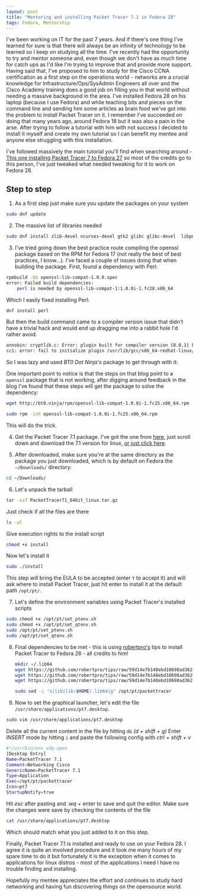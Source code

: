 ```yaml
---
layout: post
title: "Mentoring and installing Packet Tracer 7.1 in Fedora 28"
tags: Fedora, Mentorship
---
```


I've been working on IT for the past 7 years. And if there's one thing I've learned for sure is that there will always be an infinity of technology to be learned so I keep on studying all the time. I've recently had the opportunity to try and mentor someone and, even though we don't have as much time for catch ups as I'd like I'm trying to improve that and provide more support. Having said that, I've proposed to him to study for the Cisco CCNA certification as a first step on the operations world - networks are a crucial knowledge for Infrastructure/Ops/SysAdmin Engineers all over and the Cisco Academy training does a good job on filling you in that world without needing a massive background in the area.
I've installed Fedora 28 on his laptop (because I use Fedora) and while teaching bits and pieces on the command line and sending him some articles as brain food we've got into the problem to install Packet Tracer on it. I remember I've succeeded on doing that many years ago, around Fedora 18 but it was also a pain in the arse.
After trying to follow a tutorial with him with not success I decided to install it myself and create my own tutorial so I can benefit my mentee and anyone else struggling with this installation.


I've followed massively the main tutorial you'll find when searching around - [This one installing Packet Tracer 7 to Fedora 27](http://www.bt0.ninja/cisco-packettracer-7-1-on-fedora-27/) so most of the credits go to this person, I've just tweaked what needed tweaking for it to work on Fedora 28.

Step to step
-------

1. As a first step just make sure you update the packages on your system
```bash
sudo dnf update
```

2. The massive list of libraries needed
```bash
sudo dnf install zlib-devel ncurses-devel gtk2 glibc glibc-devel  libpng12 libstdc++ libX11-devel libXrender libXrandr libusb  libXtst nss qt qtwebkit qt5-qtmultimedia qt5-qtwebkit
```

3. I've tried going down the best practice route compiling the openssl package based on the RPM for Fedora 17 (not really the best of best practices, I know...). I've faced a couple of issues doing that when building the package. First, found a dependency with Perl:
```bash
rpmbuild -bb openssl-lib-compat-1.0.0.spec
error: Failed build dependencies:
	perl is needed by openssl-lib-compat-1:1.0.0i-1.fc28.x86_64
```
  Which I easily fixed installing Perl:
  ```bash
  dnf install perl
  ```
  But then the build command came to a compiler version issue that didn't have a trivial hack and would end up dragging me into a rabbit hole I'd rather avoid.
  ```bash
  annobin: cryptlib.c: Error: plugin built for compiler version (8.0.1) but run with compiler version (8.1.1)
  cc1: error: fail to initialize plugin /usr/lib/gcc/x86_64-redhat-linux/8/plugin/annobin.so
  ```
  So I was lazy and used _BT0 Dot Ninja's_ package to get through with it:

  One important point to notice is that the steps on that blog point to a `openssl` package that is not working, after digging around feedback in the blog I've found that these steps will get the package to solve the dependency:
  ```bash
  wget http://bt0.ninja/rpm/openssl-lib-compat-1.0.0i-1.fc25.x86_64.rpm

  sudo rpm -ivh openssl-lib-compat-1.0.0i-1.fc25.x86_64.rpm
  ```
  This will do the trick.

4. Get the Packet Tracer 7.1 package. I've got the one from [here](https://www.itechtics.com/download-cisco-packet-tracer-7-1-free-direct-download-links/), just scroll down and download the 7.1 version for linux, [or just click here](https://www.itechtics.com/?dl_id=24).

5. After downloaded, make sure you're at the same directory as the package you just downloaded, which is by default on Fedora the `~/Downloads/` directory:
```bash
cd ~/Downloads/
```

6. Let's unpack the tarball
```bash
tar -xzf PacketTracer71_64bit_linux.tar.gz
```
Just check if all the files are there
```bash
ls -al
```
Give execution rights to the install script
```bash
chmod +x install
```
Now let's install it
```bash
sudo ./install
```
This step will bring the EULA to be accepted (enter `Y` to accept it) and will ask where to install Packet Tracer, just hit enter to install it at the default path `/opt/pt/`.

7. Let's define the environment variables using Packet Tracer's installed scripts
```bash
sudo chmod +x /opt/pt/set_ptenv.sh
sudo chmod +x /opt/pt/set_qtenv.sh
sudo /opt/pt/set_ptenv.sh
sudo /opt/pt/set_qtenv.sh
```
8. Final dependencies to be met - this is using [robertpro's](https://github.com/robertpro/) tips to install Packet Tracer to Fedora 26 - all credits to him!
    ```bash
    mkdir ~/.lib64
    wget https://github.com/robertpro/tips/raw/59d14e7b148ebd10698ad3621b4c8a0bad38844b/packet_tracer_fedora26/libicudata.so.52 -O ~/.lib64/libicudata.so.52
    wget https://github.com/robertpro/tips/raw/59d14e7b148ebd10698ad3621b4c8a0bad38844b/packet_tracer_fedora26/libicui18n.so.52 -O ~/.lib64/libicui18n.so.52
    wget https://github.com/robertpro/tips/raw/59d14e7b148ebd10698ad3621b4c8a0bad38844b/packet_tracer_fedora26/libicuuc.so.52 -O ~/.lib64/libicuuc.so.52

    sudo sed -i "s|lib|lib:$HOME/.lib64|g" /opt/pt/packettracer
    ```

9. Now to set the graphical launcher, let's edit the file `/usr/share/applications/pt7.desktop`.
```bash
sudo vim /usr/share/applications/pt7.desktop
```
Delete all the current content in the file by hitting `dG` _(d + shift + g)_
Enter _INSERT_ mode by hitting `i` and paste the following config with _ctrl + shift + v_
```bash
#!/usr/bin/env xdg-open
[Desktop Entry]
Name=PacketTracer 7.1
Comment=Networking Cisco
GenericName=PacketTracer 7.1
Type=Application
Exec=/opt/pt/packettracer
Icon=pt7
StartupNotify=true
```
Hit _esc_ after pasting and _:wq_ + enter to save and quit the editor.
Make sure the changes were save by checking the contents of the file
```bash
cat /usr/share/applications/pt7.desktop
```
Which should match what you just added to it on this step.

Finally, Packet Tracer 7.1 is installed and ready to use on your Fedora 28. I agree it is quite an involved procedure and it took me many hours of my spare time to do it but fortunately it is the exception when it comes to applications for linux distros - most of the applications I need I have no trouble finding and installing.

Hopefully my mentee appreciates the effort and continues to study hard networking and having fun discovering things on the opensource world.

